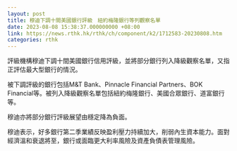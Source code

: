 ```yaml
---
layout: post
title: 穆迪下調十間美國銀行評級　紐約梅隆銀行等列觀察名單
date: 2023-08-08 15:38:37.000000000 +08:00
link: https://news.rthk.hk/rthk/ch/component/k2/1712583-20230808.htm
categories: rthk
---
```


評級機構穆迪下調十間美國銀行信用評級，並將部分銀行列入降級觀察名單，又指正評估最大型銀行的情況。

被下調評級的銀行包括M&T Bank、Pinnacle Financial Partners、BOK Financial等。被列入降級觀察名單包括紐約梅隆銀行、美國合眾銀行、道富銀行等。

穆迪亦將部分銀行評級展望由穩定降為負面。

穆迪表示，好多銀行第二季業績反映盈利壓力持續加大，削弱內生資本能力。面對經濟溫和衰退將至，銀行或面臨更大利率風險及資產負債表管理風險。
